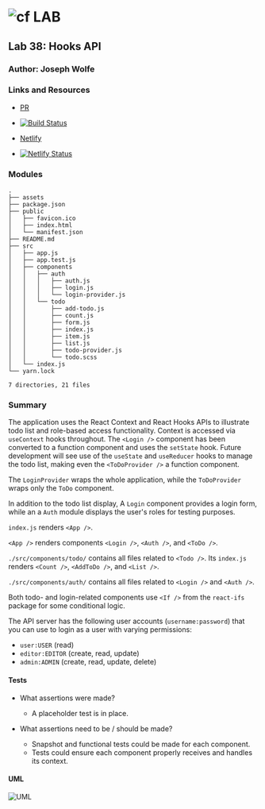 ![cf](http://i.imgur.com/7v5ASc8.png) LAB
============================================================================    

## Lab 38: Hooks API

### Author: Joseph Wolfe

### Links and Resources
* [PR](https://github.com/charmedsatyr-401-advanced-javascript/lab-38/pull/1)
* [![Build Status](https://travis-ci.com/charmedsatyr-401-advanced-javascript/lab-38.svg?branch=submission)](https://travis-ci.com/charmedsatyr-401-advanced-javascript/lab-38)

* [Netlify](https://hungry-ptolemy-6142dd.netlify.com/)
* [![Netlify Status](https://api.netlify.com/api/v1/badges/d38728f7-ce80-47e7-99da-d5c9836e58b9/deploy-status)](https://app.netlify.com/sites/hungry-ptolemy-6142dd/deploys)


### Modules
```
.
├── assets
├── package.json
├── public
│   ├── favicon.ico
│   ├── index.html
│   └── manifest.json
├── README.md
├── src
│   ├── app.js
│   ├── app.test.js
│   ├── components
│   │   ├── auth
│   │   │   ├── auth.js
│   │   │   ├── login.js
│   │   │   └── login-provider.js
│   │   └── todo
│   │       ├── add-todo.js
│   │       ├── count.js
│   │       ├── form.js
│   │       ├── index.js
│   │       ├── item.js
│   │       ├── list.js
│   │       ├── todo-provider.js
│   │       └── todo.scss
│   └── index.js
└── yarn.lock

7 directories, 21 files
```
### Summary
The application uses the React Context and React Hooks APIs to illustrate todo list and role-based access functionality. Context is accessed via `useContext` hooks throughout. The `<Login />` component has been converted to a function component and uses the `setState` hook. Future development will see use of the `useState` and `useReducer` hooks to manage the todo list, making even the `<ToDoProvider />` a function component.

The `LoginProvider` wraps the whole application, while the `ToDoProvider` wraps only the `ToDo` component.

In addition to the todo list display, A `Login` component provides a login form, while an a `Auth` module displays the user's roles for testing purposes.

`index.js` renders `<App />`.

`<App />` renders components `<Login />`, `<Auth />`, and `<ToDo />`.

`./src/components/todo/` contains all files related to `<Todo />`. Its `index.js` renders `<Count />`, `<AddToDo />`, and `<List />`.

`./src/components/auth/` contains all files related to `<Login />` and `<Auth />`. 

Both todo- and login-related components use `<If />` from the `react-ifs` package for some conditional logic.

The API server has the following user accounts (`username:password`) that you can use to login as a user with varying permissions:
* `user:USER` (read)
* `editor:EDITOR` (create, read, update)
* `admin:ADMIN` (create, read, update, delete)

#### Tests
* What assertions were made?
  * A placeholder test is in place.

* What assertions need to be / should be made?
  * Snapshot and functional tests could be made for each component.
  * Tests could ensure each component properly receives and handles its context.

#### UML
![UML](assets/uml.jpg)
